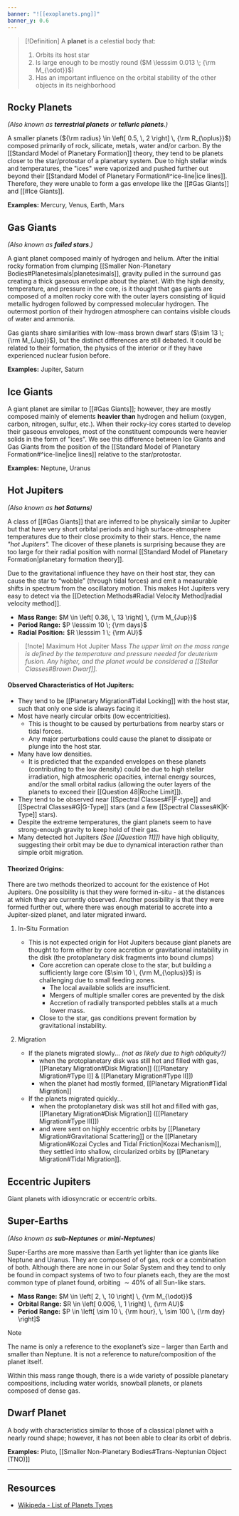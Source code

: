 ```yaml
---
banner: "![[exoplanets.png]]"
banner_y: 0.6
---
```


> [!Definition]
> A **planet** is a celestial body that:
> 1. Orbits its host star
> 2. Is large enough to be mostly round ($M \lesssim 0.013 \; {\rm M_{\odot}}$)
> 3. Has an important influence on the orbital stability of the other objects in its neighborhood

## Rocky Planets
*(Also known as **terrestrial planets** or **telluric planets**.)*

A smaller planets (${\rm radius} \in \left[ 0.5, \, 2 \right] \, {\rm R_{\oplus}}$) composed primarily of rock, silicate, metals, water and/or carbon. By the [[Standard Model of Planetary Formation]] theory, they tend to be planets closer to the star/protostar of a planetary system. Due to high stellar winds and temperatures, the "ices" were vaporized and pushed further out beyond their [[Standard Model of Planetary Formation#^ice-line|ice lines]]. Therefore, they were unable to form a gas envelope like the [[#Gas Giants]] and [[#Ice Giants]].

**Examples:** Mercury, Venus, Earth, Mars

## Gas Giants
*(Also known as **failed stars**.)*

A giant planet composed mainly of hydrogen and helium. After the initial rocky formation from clumping [[Smaller Non-Planetary Bodies#Planetesimals|planetesimals]], gravity pulled in the surround gas creating a thick gaseous envelope about the planet. With the high density, temperature, and pressure in the core, is it thought that gas giants are composed of a molten rocky core with the outer layers consisting of liquid metallic hydrogen followed by compressed molecular hydrogen. The outermost portion of their hydrogen atmosphere can contains visible clouds of water and ammonia.

Gas giants share similarities with low-mass brown dwarf stars ($\sim 13 \; {\rm M_{Jup}}$), but the distinct differences are still debated. It could be related to their formation, the physics of the interior or if they have experienced nuclear fusion before.

**Examples:** Jupiter, Saturn

## Ice Giants

A giant planet are similar to [[#Gas Giants]]; however, they are mostly composed mainly of elements **heavier than** hydrogen and helium (oxygen, carbon, nitrogen, sulfur, etc.). When their rocky-icy cores started to develop their gaseous envelopes, most of the constituent compounds were heavier solids in the form of "ices". We see this difference between Ice Giants and Gas Giants from the position of the [[Standard Model of Planetary Formation#^ice-line|ice lines]] relative to the star/protostar.

**Examples:** Neptune, Uranus

## Hot Jupiters
*(Also known as **hot Saturns**)*

A class of [[#Gas Giants]] that are inferred to be physically similar to Jupiter but that have very short orbital periods and high surface-atmosphere temperatures due to their close proximity to their stars. Hence, the name *"hot Jupiters".* The dicover of these planets is surprising because they are too large for their radial position with normal [[Standard Model of Planetary Formation|planetary formation theory]].

Due to the gravitational influence they have on their host star, they can cause the star to “wobble” (through tidal forces) and emit a measurable shifts in spectrum from the oscillatory motion. This makes Hot Jupiters very easy to detect via the [[Detection Methods#Radial Velocity Method|radial velocity method]].

- **Mass Range:** $M \in \left[ 0.36, \, 13 \right] \, {\rm M_{Jup}}$
- **Period Range:** $P \lesssim 10 \; {\rm days}$
- **Radial Position:**  $R \lesssim 1 \; {\rm AU}$

> [!note] Maximum Hot Jupiter Mass
> *The upper limit on the mass range is defined by the temperature and pressure needed for deuterium fusion. Any higher, and the planet would be considered a [[Stellar Classes#Brown Dwarf]].*

#### Observed Characteristics of Hot Jupiters:

- They tend to be [[Planetary Migration#Tidal Locking]] with the host star, such that only one side is always facing it
- Most have nearly circular orbits (low eccentricities). 
	- This is thought to be caused by perturbations from nearby stars or tidal forces. 
	- Any major perturbations could cause the planet to dissipate or plunge into the host star.
- Many have low densities.
	- It is predicted that the expanded envelopes on these planets (contributing to the low density) could be due to high stellar irradiation, high atmospheric opacities, internal energy sources, and/or the small orbital radius (allowing the outer layers of the planets to exceed their [[Question 48|Roche Limit]]).
- They tend to be observed near [[Spectral Classes#F|F-type]] and [[Spectral Classes#G|G-Type]] stars (and a few [[Spectral Classes#K|K-Type]] stars). 
- Despite the extreme temperatures, the giant planets seem to have strong-enough gravity to keep hold of their gas. 
- Many detected hot Jupiters *(See [[Question 11]])* have high obliquity, suggesting their orbit may be due to dynamical interaction rather than simple orbit migration.

#### Theorized Origins:

There are two methods theorized to account for the existence of Hot Jupiters. One possibility is that they were formed in-situ - at the distances at which they are currently observed. Another possibility is that they were formed further out, where there was enough material to accrete into a Jupiter-sized planet, and later migrated inward. 

1) In-Situ Formation
	- This is not expected origin for Hot Jupiters because giant planets are thought to form either by core accretion or gravitational instability in the disk (the protoplanetary disk fragments into bound clumps)
		- Core accretion can operate close to the star, but building a sufficiently large core ($\sim 10 \, {\rm M_{\oplus}}$) is challenging due to small feeding zones. 
			- The local available solids are insufficient.
			- Mergers of multiple smaller cores are prevented by the disk
			- Accretion of radially transported pebbles stalls at a much lower mass. 
		- Close to the star, gas conditions prevent formation by gravitational instability. 
	
2) Migration
	- If the planets migrated slowly... *(not as likely due to high obliquity?)*
		- when the protoplanetary disk was still hot and filled with gas, [[Planetary Migration#Disk Migration]] ([[Planetary Migration#Type I]] & [[Planetary Migration#Type II]])
		- when the planet had mostly formed, [[Planetary Migration#Tidal Migration]]
	- If the planets migrated quickly...
		- when the protoplanetary disk was still hot and filled with gas, [[Planetary Migration#Disk Migration]] ([[Planetary Migration#Type III]])
		- and were sent on highly eccentric orbits by [[Planetary Migration#Gravitational Scattering]] or the [[Planetary Migration#Kozai Cycles and Tidal Friction|Kozai Mechanism]], they settled into shallow, circularized orbits by [[Planetary Migration#Tidal Migration]].

## Eccentric Jupiters

Giant planets with idiosyncratic or eccentric orbits.

## Super-Earths
*(Also known as **sub-Neptunes** or **mini-Neptunes**)*

Super-Earths are more massive than Earth yet lighter than ice giants like Neptune and Uranus. They are composed of of gas, rock or a combination of both. Although there are none in our Solar System and they tend to only be found in compact systems of two to four planets each, they are the most common type of planet found, orbiting $\sim 40 \%$ of all Sun-like stars.

- **Mass Range:** $M \in \left[ 2, \, 10 \right] \, {\rm M_{\odot}}$
- **Orbital Range:** $R \in \left[ 0.006, \, 1 \right] \, {\rm AU}$ 
- **Period Range:** $P \in \left[ \sim 10 \, {\rm hour}, \, \sim 100 \, {\rm day} \right]$ 

> [!note]
>The name is only a reference to the exoplanet’s size – larger than Earth and smaller than Neptune. It is not a reference to nature/composition of the planet itself. 
>
>Within this mass range though, there is a wide variety of possible planetary compositions, including water worlds, snowball planets, or planets composed of dense gas.

## Dwarf Planet

A body with characteristics similar to those of a classical planet with a nearly round shape; however, it has not been able to clear its orbit of debris.

**Examples:** Pluto, [[Smaller Non-Planetary Bodies#Trans-Neptunian Object (TNO)]]


---
## Resources
- [Wikipeda - List of Planets Types](https://en.wikipedia.org/wiki/List_of_planet_types)